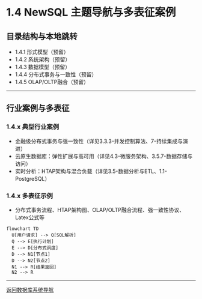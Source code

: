 # 1.4 NewSQL 主题导航与多表征案例

## 目录结构与本地跳转

- 1.4.1 形式模型（预留）
- 1.4.2 系统架构（预留）
- 1.4.3 数据模型（预留）
- 1.4.4 分布式事务与一致性（预留）
- 1.4.5 OLAP/OLTP融合（预留）

---

## 行业案例与多表征

### 1.4.x 典型行业案例

- 金融级分布式事务与强一致性（详见3.3.3-并发控制算法、7-持续集成与演进）
- 云原生数据库：弹性扩展与高可用（详见4.3-微服务架构、3.5.7-数据存储与访问）
- 实时分析：HTAP架构与混合负载（详见3.5-数据分析与ETL、1.1-PostgreSQL）

### 1.4.x 多表征示例

- 分布式事务流程、HTAP架构图、OLAP/OLTP融合流程、强一致性协议、Latex公式等

```mermaid
flowchart TD
  U[用户请求] --> Q[SQL解析]
  Q --> E[执行计划]
  E --> D[分布式调度]
  D --> N1[节点1]
  D --> N2[节点2]
  N1 --> R[结果返回]
  N2 --> R
```

---

[返回数据库系统导航](../README.md)
